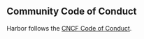 ## Community Code of Conduct

Harbor follows the [CNCF Code of Conduct](https://github.com/cncf/foundation/blob/master/code-of-conduct.md).
